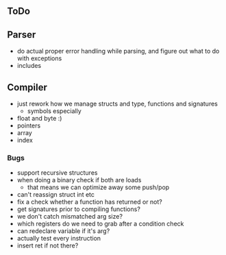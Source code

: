 ## ToDo

## Parser
* do actual proper error handling while parsing, and figure out what to do with exceptions
* includes

## Compiler
* just rework how we manage structs and type, functions and signatures 
  * symbols especially
* float and byte :)
* pointers
* array
* index

### Bugs
* support recursive structures
* when doing a binary check if both are loads
  * that means we can optimize away some push/pop
* can't reassign struct int etc
* fix a check whether a function has returned or not?
* get signatures prior to compiling functions?
* we don't catch mismatched arg size?
* which registers do we need to grab after a condition check
* can redeclare variable if it's arg?
* actually test every instruction
* insert ret if not there?




